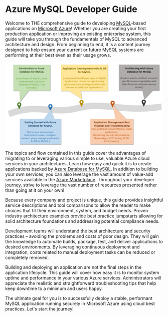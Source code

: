 # Azure MySQL Developer Guide

Welcome to THE comprehensive guide to developing [MySQL](https://www.mysql.com/)-based applications on [Microsoft Azure](https://portal.azure.com/)! Whether you are creating your first production application or improving an existing enterprise system, this guide will take you through the fundamentals of MySQL to advanced architecture and design. From beginning to end, it is a content journey designed to help ensure your current or future MySQL systems are performing at their best even as their usage grows.

![The diagram shows the progression of development evolution in the guide.](media/mysql-journey.png "MySQL Journey")

The topics and flow contained in this guide cover the advantages of migrating to or leveraging various simple to use, valuable Azure cloud services in your architectures. Learn how easy and quick it is to create applications backed by [Azure Database for MySQL](https://docs.microsoft.com/en-us/azure/mysql/). In addition to building your own services, you can also leverage the vast amount of value-add services available in the [Azure Marketplace](https://azuremarketplace.microsoft.com/en-us/marketplace/). Throughout your developer journey, strive to leverage the vast number of resources presented rather than going at it on your own!

Because every company and project is unique, this guide provides insightful service descriptions and tool comparisons to allow the reader to make choices that fit their environment, system, and budget needs. Proven industry architecture examples provide best practice jumpstarts allowing for solid architecture foundations and addressing potential compliance needs.

Development teams will understand the best architecture and security practices – avoiding the problems and costs of poor design. They will gain the knowledge to automate builds, package, test, and deliver applications to desired environments. By leveraging continuous deployment and integration, costs related to manual deployment tasks can be reduced or completely removed.

Building and deploying an application are not the final steps in the application lifecycle. This guide will cover how easy it is to monitor system uptime and performance in your various Azure services. Administrators will appreciate the realistic and straightforward troubleshooting tips that help keep downtime to a minimum and users happy.

The ultimate goal for you is to successfully deploy a stable, performant MySQL application running securely in Microsoft Azure using cloud best practices. Let's start the journey!
